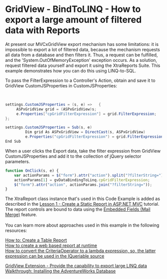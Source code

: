# GridView - BindToLINQ - How to export a large amount of filtered data with Reports


<p>At present our MVCxGridView export mechanism has some limitations: it is impossible to export a lot of filtered data, because the mechanism requests all data from a database and then filters it. Thus, a request can be fulfilled, and the 'System.OutOfMemoryException' exception occurs. As a solution, request filtered data yourself and export it using the XtraReports Suite. This example demonstrates how you can do this using LINQ-to-SQL.</p>
<p>To pass the FilterExpression to a Controller's Action, obtain and save it to GridView CustomJSProperties in CustomJSProperties:</p>
<br>


```cs
settings.CustomJSProperties = (s, e) =>   {
     ASPxGridView grid = (ASPxGridView)s;
     e.Properties["cpGridFilterExpression"] = grid.FilterExpression;
};

settings.CustomJSProperties = Sub(s, e)
         Dim grid As ASPxGridView = DirectCast(s, ASPxGridView)
         e.Properties("cpGridFilterExpression") = grid.FilterExpression
End Sub

```


<p>When a user clicks the Export data, take the filter expression from GridView CustomJSProperties and add it to the collection of jQuery selector parameters.</p>


```js
function OnClick(s, e) {
    var actionParams = $("form").attr("action").split("?filterString=");
    actionParams[1] = gvDataBindingToLinq.cpGridFilterExpression;
    $("form").attr("action", actionParams.join("?filterString="));
}

```


<p>The XtraReport class instance that's used in this Code Example is added as described in the <a href="https://documentation.devexpress.com/XtraReports/CustomDocument9974.aspx">Lesson 1 - Create a Static Report in ASP.NET MVC</a> tutorial. The report controls are bound to data using the <a href="https://documentation.devexpress.com/XtraReports/CustomDocument2433.aspx">Embedded Fields (Mail Merge)</a> feature.<br><br>You can learn more about approaches used in this example in the following resources:</p>
<p><a href="http://documentation.devexpress.com/#XtraReports/CustomDocument4784"><u>How to: Create a Table Report</u></a><br> <a href="https://www.devexpress.com/Support/Center/p/E573">How to create a web based report at runtime</a><br> <a href="https://www.devexpress.com/Support/Center/p/E2596">How to convert the CriteriaOperator to a lambda expression, so, the latter expression can be used in the IQueriable source</a></p>
<p><a href="https://www.devexpress.com/Support/Center/p/S39667">GridView Extension - Provide the capability to export large LINQ data</a><br> <a href="http://msdn.microsoft.com/en-us/library/aa992075%28v=vs.80%29.aspx"><u>Walkthrough: Installing the AdventureWorks Database</u></a></p>

<br/>


